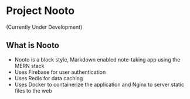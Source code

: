 # Project Nooto 
(Currently Under Development)

## What is Nooto
- Nooto is a block style, Markdown enabled note-taking app using the MERN stack
- Uses Firebase for user authentication
- Uses Redis for data caching
- Uses Docker to containerize the application and Nginx to server static files to the web
 
